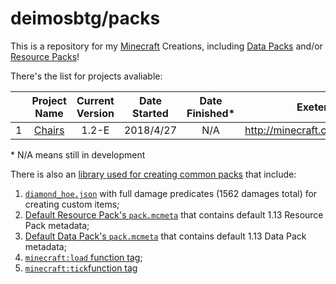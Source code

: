 # deimosbtg/packs

This is a repository for my [Minecraft][mcl] Creations, including [Data Packs][dtl] and/or [Resource Packs][rpl]!

There's the list for projects avaliable:

  |     | Project Name | Current Version | Date Started | Date Finished\* | Exeternal Download Link |
  | --- | :---: | :---: | :---: | :---: | :---: |
  | 1 | [Chairs][chr] | 1.2-E | 2018/4/27 | N/A | http://minecraft.curseforge.com/projects/chairs |
  
  \* N/A means still in development

There is also an [library used for creating common packs][lib] that include:
1. [`diamond_hoe.json`][dho] with full damage predicates (1562 damages total) for creating custom items;
2. [Default Resource Pack's `pack.mcmeta`][drp] that contains default 1.13 Resource Pack metadata;
3. [Default Data Pack's `pack.mcmeta`][ddp] that contains default 1.13 Data Pack metadata;
4. [`minecraft:load` function tag][lft];
5. [`minecraft:tick`function tag][tft]

[mcl]: http://minecraft.net
[dtl]: http://minecraft.gamepedia.com/data_pack
[rpl]: http://minecraft.gamepedia.com/resource_pack
[chr]: chairs
[lib]: .libraries
[dho]: .libraries/resource_pack/assets/minecraft/models/item/diamond_hoe.json
[drp]: .libraries/resource_pack/pack.mcmeta
[ddp]: .libraries/data_pack/pack.mcmeta
[lft]: .libraries/data_pack/data/minecraft/tags/functions/load.json
[tft]: .libraries/data_pack/data/minecraft/tags/functions/tick.json
